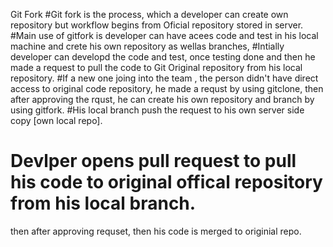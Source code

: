 Git Fork
#Git fork is the process, which a developer can  create own repository but workflow begins from Oficial repository stored in server.
#Main use of gitfork is developer can have acees code and test in his local machine and crete his own repository as wellas branches,
#Intially developer can developd the code and test, once testing done and then he made a request to pull the code to Git Original repository from his local repository.
#If a new one joing into the team , the person didn't have direct access to original code repository, he made a requst by using gitclone,
then after approving the rqust, he can create his own repository and branch by using gitfork. 
#His local branch push the request to his own server side copy [own local repo].
# Devlper opens pull request to pull his code to original offical repository from his local branch.
then after approving requset, then his code is merged to originial repo.

